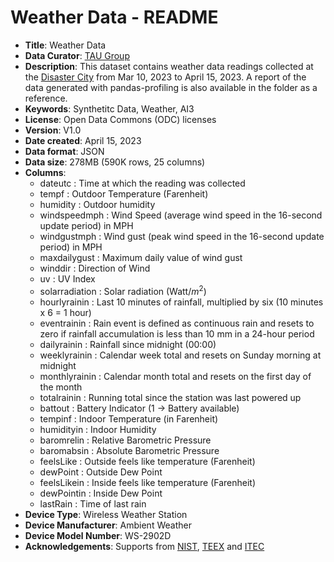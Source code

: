 # Weather Data - README

- **Title**: Weather Data
- **Data Curator**: [TAU Group](https://taugroup.github.io/)
- **Description**: This dataset contains weather data readings collected at the [Disaster City](https://teex.org/about-us/disaster-city/) from Mar 10, 2023 to April 15, 2023. A report of the data generated with pandas-profiling is also available in the folder as a reference.
- **Keywords**: Synthetitc Data, Weather, AI3 
- **License**: Open Data Commons (ODC) licenses
- **Version**: V1.0
- **Date created**: April 15, 2023
- **Data format**: JSON
- **Data size**: 278MB (590K rows, 25 columns)
- **Columns**:
    - dateutc : Time at which the reading was collected 
    - tempf : Outdoor Temperature (Farenheit)
    - humidity : Outdoor humidity 
    - windspeedmph : Wind Speed (average wind speed in the 16-second update period) in MPH
    - windgustmph : Wind gust (peak wind speed in the 16-second update period) in MPH
    - maxdailygust : Maximum daily value of wind gust
    - winddir : Direction of Wind
    - uv : UV Index
    - solarradiation : Solar radiation (Watt/$m^2$)
    - hourlyrainin :  Last 10 minutes of rainfall, multiplied by six (10 minutes x 6 = 1 hour)
    - eventrainin : Rain event is defined as continuous rain and resets to zero if rainfall accumulation is less than 10 mm in a 24-hour period
    - dailyrainin :  Rainfall since midnight (00:00)
    - weeklyrainin :  Calendar week total and resets on Sunday morning at midnight
    - monthlyrainin : Calendar month total and resets on the first day of the month
    - totalrainin :  Running total since the station was last powered up
    - battout : Battery Indicator (1 -> Battery available)
    - tempinf : Indoor Temperature (in Farenheit)
    - humidityin : Indoor Humidity
    - baromrelin : Relative Barometric Pressure
    - baromabsin : Absolute Barometric Pressure
    - feelsLike : Outside feels like temperature (Farenheit)
    - dewPoint : Outside Dew Point 
    - feelsLikein : Inside feels like temperature (Farenheit)
    - dewPointin : Inside Dew Point
    - lastRain : Time of last rain
- **Device Type**: Wireless Weather Station
- **Device Manufacturer**: Ambient Weather
- **Device Model Number**: WS-2902D
- **Acknowledgements**: Supports from [NIST](https://www.nist.gov/), [TEEX](https://teex.org/) and [ITEC](https://itec.tamu.edu/)
